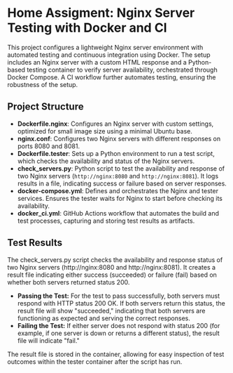 # Home Assigment: Nginx Server Testing with Docker and CI

This project configures a lightweight Nginx server environment with automated testing and continuous integration using Docker. The setup includes an Nginx server with a custom HTML response and a Python-based testing container to verify server availability, orchestrated through Docker Compose. A CI workflow further automates testing, ensuring the robustness of the setup.

## Project Structure

- **Dockerfile.nginx**: Configures an Nginx server with custom settings, optimized for small image size using a minimal Ubuntu base.
- **nginx.conf**: Configures two Nginx servers with different responses on ports 8080 and 8081.
- **Dockerfile.tester**: Sets up a Python environment to run a test script, which checks the availability and status of the Nginx servers.
- **check_servers.py**: Python script to test the availability and response of two Nginx servers (`http://nginx:8080` and `http://nginx:8081`). It logs results in a file, indicating success or failure based on server responses.
- **docker-compose.yml**: Defines and orchestrates the Nginx and tester services. Ensures the tester waits for Nginx to start before checking its availability.
- **docker_ci.yml**: GitHub Actions workflow that automates the build and test processes, capturing and storing test results as artifacts.

## Test Results
  The check_servers.py script checks the availability and response status of two Nginx servers (http://nginx:8080 and http://nginx:8081). It creates a result file indicating either success (succeeded) or failure 
  (fail) based on whether both servers returned status 200.

- **Passing the Test:** For the test to pass successfully, both servers must respond with HTTP status 200 OK. If both servers return this status, the result file will show "succeeded," indicating that both servers are functioning as expected and serving the correct responses.
- **Failing the Test:** If either server does not respond with status 200 (for example, if one server is down or returns a different status), the result file will indicate "fail."

The result file is stored in the container, allowing for easy inspection of test outcomes within the tester container after the script has run.

